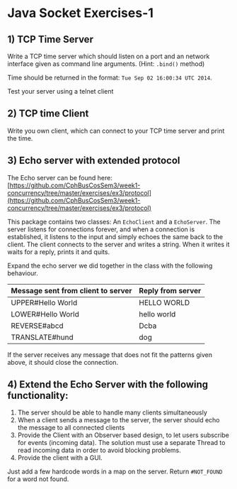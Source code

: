 
# Java Socket Exercises-1

## 1) TCP Time Server
Write a TCP time server which should listen on a port and an network interface given as
command line arguments.  (Hint: ``.bind()`` method)

Time should be returned in the format: ``Tue Sep 02 16:00:34 UTC 2014``.

Test your server using a telnet client

## 2) TCP time Client
Write you own client, which can connect to your TCP time server and print the time.

## 3) Echo server with extended protocol
The Echo server can be found here: [https://github.com/CphBusCosSem3/week1-concurrency/tree/master/exercises/ex3/protocol](https://github.com/CphBusCosSem3/week1-concurrency/tree/master/exercises/ex3/protocol)

This package contains two classes: An ``EchoClient`` and a ``EchoServer``. The server listens for connections forever,
and when a connection is established, it listens to the input and simply echoes the same back to the client.
The client connects to the server and writes a string. When it writes it waits for a reply, prints it and quits.

Expand the echo server we did together in the class with the following behaviour.

| Message sent from client to server | Reply from server |
| ---- | ---- |
| UPPER#Hello World | HELLO WORLD |
| LOWER#Hello World | hello world |
| REVERSE#abcd | Dcba |
| TRANSLATE#hund | dog |

If the server receives any message that does not fit the patterns given above, it should 
close the connection.

## 4) Extend the Echo Server with the following functionality:
1. The server should be able to handle many clients simultaneously
2. When a client sends a message to the server, the server should echo the 
message to all connected clients
3. Provide the Client with an Observer based design, to let users subscribe 
for events (incoming data).  The solution must use a separate Thread to 
read incoming data in order to avoid blocking problems.
4. Provide the client with a GUI.

Just add a few hardcode words in a map on the server. Return ``#NOT_FOUND`` for a 
word not found.

